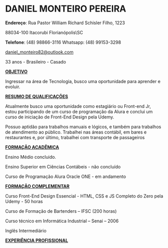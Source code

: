# **DANIEL MONTEIRO PEREIRA**

**Endereço**: Rua Pastor William Richard Schisler Filho, 1223

88034-100 Itacorubi Florianópolis\SC

**Telefone**: (48) 98866-3116 Whatsapp: (48) 99153-3298

daniel_monteiro82@outlook.com

33 anos - Brasileiro - Casado



**<u>OBJETIVO</u>**

Ingressar na área de Tecnologia, busco uma oportunidade para aprender e evoluir.



**<u>RESUMO DE QUALIFICAÇÕES</u>**

Atualmente busco uma oportunidade como estagiário ou Front-end Jr, estou participando de um curso de programação da Alura e conclui um curso de iniciação de Front-End Design pela Udemy.

Possuo aptidão para trabalhos manuais e lógicos, e também para trabalhos de atendimento ao público. Trabalhei nas áreas contábil, em bares e restaurantes e, por último, trabalhei com transporte de passageiros



**<u>FORMAÇÃO ACADÊMICA</u>**

Ensino Médio concluido.

Ensino Superior em Ciências Contábeis - não concluído

Curso de Programação Alura Oracle ONE - em andamento



**<u>FORMAÇÃO COMPLEMENTAR</u>**

Curso Front-End Design Essencial - HTML, CSS e JS Completo do Zero pela Udemy - 50 horas

Curso de Formação de Bartenders – IFSC (200 horas)

Curso técnico em Informática Industrial – Senai – 2006

Inglês Intermediário



[**<u>EXPERIÊNCIA PROFISSIONAL</u>**](https://github.com/8danielmonteiro/dados-e-experiencias-profissionais/blob/15cabc3ecca5bbcd16f76ec10bfbf9670340a8c1/Curriculo/Experiencias%20profissionais.md)
